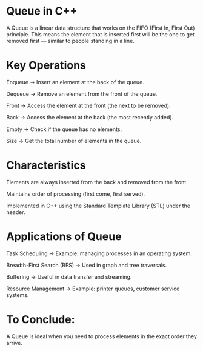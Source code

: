# Queue in C++

A Queue is a linear data structure that works on the FIFO (First In, First Out) principle.
This means the element that is inserted first will be the one to get removed first — similar to people standing in a line.

# Key Operations

Enqueue → Insert an element at the back of the queue.

Dequeue → Remove an element from the front of the queue.

Front → Access the element at the front (the next to be removed).

Back → Access the element at the back (the most recently added).

Empty → Check if the queue has no elements.

Size → Get the total number of elements in the queue.

# Characteristics

Elements are always inserted from the back and removed from the front.

Maintains order of processing (first come, first served).

Implemented in C++ using the Standard Template Library (STL) under the <queue> header.

# Applications of Queue

Task Scheduling → Example: managing processes in an operating system.

Breadth-First Search (BFS) → Used in graph and tree traversals.

Buffering → Useful in data transfer and streaming.

Resource Management → Example: printer queues, customer service systems.

# To Conclude:
A Queue is ideal when you need to process elements in the exact order they arrive.
